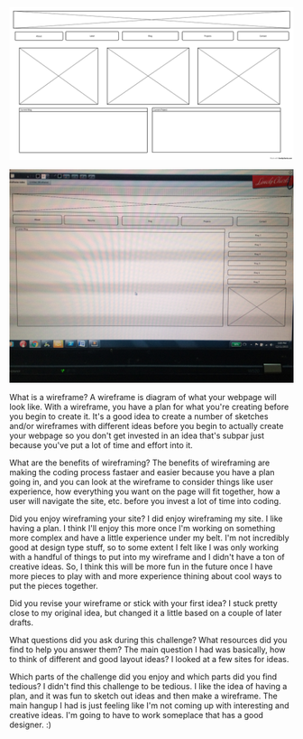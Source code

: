 ![Image can't be displayed](wireframe-index.png)

![Image can't be displayed](wireframe-blog-index.JPG)

What is a wireframe?
A wireframe is diagram of what your webpage will look like. With a wireframe, you have a plan for what you're creating before you begin to create it. It's a good idea to create a number of sketches and/or wireframes with different ideas before you begin to actually create your webpage so you don't get invested in an idea that's subpar just because you've put a lot of time and effort into it.

What are the benefits of wireframing?
The benefits of wireframing are making the coding process fastaer and easier because you have a plan going in, and you can look at the wireframe to consider things like user experience, how everything you want on the page will fit together, how a user will navigate the site, etc. before you invest a lot of time into coding.

Did you enjoy wireframing your site?
I did enjoy wireframing my site. I like having a plan. I think I'll enjoy this more once I'm working on something more complex and have a little experience under my belt. I'm not incredibly good at design type stuff, so to some extent I felt like I was only working with a handful of things to put into my wireframe and I didn't have a ton of creative ideas. So, I think this will be more fun in the future once I have more pieces to play with and more experience thining about cool ways to put the pieces together.

Did you revise your wireframe or stick with your first idea?
I stuck pretty close to my original idea, but changed it a little based on a couple of later drafts.

What questions did you ask during this challenge? What resources did you find to help you answer them?
The main question I had was basically, how to think of different and good layout ideas? I looked at a few sites for ideas.

Which parts of the challenge did you enjoy and which parts did you find tedious?
I didn't find this challenge to be tedious. I like the idea of having a plan, and it was fun to sketch out ideas and then make a wireframe. The main hangup I had is just feeling like I'm not coming up with interesting and creative ideas. I'm going to have to work someplace that has a good designer. :)